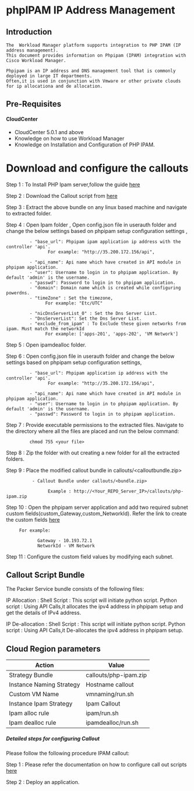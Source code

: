 
# phpIPAM IP Address Management
## Introduction
    The  Workload Manager platform supports integration to PHP IPAM (IP address management).
    This document provides information on Phpipam (IPAM) integration with Cisco Workload Manager.

    Phpipam is an IP address and DNS management tool that is commonly deployed in large IT departments.
    Often,it is used in conjunction with Vmware or other private clouds for ip allocationa and de allocation.

## Pre-Requisites
#### CloudCenter
- CloudCenter 5.0.1 and above
- Knowledge on how to use Workload Manager
- Knowledge on Installation and Configuration of PHP IPAM. 	
	
# Download and configure the callouts

   Step 1 : To Install PHP Ipam server,follow the guide [here](https://github.com/datacenter/cloudcentersuite/raw/master/Content/Networking/Phpipam/Php-Ipam%20Setup%20Guide.docx)
   
   Step 2 : Download the Callout script from [here](https://github.com/datacenter/cloudcentersuite/raw/master/Content/Networking/Phpipam/PhpIPAM.zip)
   
   Step 3 :  Extract the above bundle on any linux based machine and navigate to extracted folder. 
   
   Step 4 : Open Ipam folder , Open config.json file in userauth folder  and change the below settings based on phpipam setup configuration settings ,
               
             - "base_url": Phpipam ipam application ip address with the controller 'api'.
                    For example: "http://35.200.172.156/api",
                    
             - "api_name": Api name which have created in API module in phpipam application. 
             - "user": Username to login in to phpipam application. By default 'admin' is the username.
             - "passwd": Password to login in to phpipam application.
             - "domain": Domain name which is created while configuring powerdns.
             - "timeZone" : Set the timezone,
                   For example: "Etc/UTC"
                   
             - "nicDnsServerList_0" : Set the Dns Server List.
             - "DnsServerList": Set the Dns Server List.
             - "exclude_from_ipam" : To Exclude these given networks from ipam. Must match the networkId
                   For example: ['apps-201', 'apps-202', 'VM Network']
    
   Step 5 : Open ipamdealloc folder.
   
   Step 6 : Open config.json file in userauth folder  and change the below settings based on phpipam setup configuration settings,
   
             - "base_url": Phpipam application ip address with the controller 'api'.
                    For example: "http://35.200.172.156/api",
                    
             - "api_name": Api name which have created in API module in phpipam application. 
             - "user": Username to login in to phpipam application. By default 'admin' is the username.
             - "passwd": Password to login in to phpipam application.
             
   Step 7 : Provide executable permissions to the extracted files. Navigate to the directory where all the files are placed and run the below command:
   
             chmod 755 <your file>
   
   Step 8 : Zip the folder with out creating a new folder for all the extracted folders.
     
   Step 9 : Place the modified callout bundle in callouts/<calloutbundle.zip>
   
              - Callout Bundle under callouts/<bundle.zip>
                    
                    Example : http://<Your_REPO_Server_IP>/callouts/php-ipam.zip 
   
   Step 10 : Open the phpipam server application and add two required subnet custom fields(custom_Gateway,custom_NetworkId).
   Refer the link to create the custom fields [here](https://github.com/datacenter/cloudcentersuite/raw/master/Content/Networking/Phpipam/Php-Ipam%20Setup%20Guide.docx)
             
	     For example:
             
                Gateway - 10.193.72.1
                NetworkId - VM Network
                              
   Step 11 : Configure the custom field values by modifying each subnet.
   
## Callout Script Bundle

The Packer Service bundle consists of the following files:

IP Allocation :
	Shell Script  : This script will initiate python script.
	Python script : Using API Calls,it allocates the ipv4 address in phpipam setup and get the details of IPv4 address.


IP De-allocation :
	Shell Script  : This script will initiate python script.
	Python script : Using API Calls,it De-allocates the ipv4 address in phpipam setup.

		
## Cloud Region parameters 

| Action | Value |
|  ------ |------ |
| Strategy Bundle|callouts/php-ipam.zip
| Instance Naming Strategy|Hostname callout
| Custom VM Name|vmnaming/run.sh
| Instance Ipam Strategy|Ipam Callout
| Ipam alloc rule|ipam/run.sh
| Ipam dealloc rule |ipamdealloc/run.sh


##### Detailed steps for configuring Callout 

Please follow the following procedure IPAM callout:

Step 1 : Please refer the documentation on how to configure call out scripts [here](https://docs.cloudcenter.cisco.com/display/SHARED/VM+Naming+and+IPAM+Strategies) 

Step 2 : Deploy an application.
